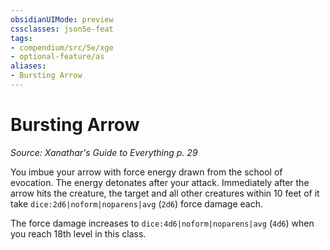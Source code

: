 ```yaml
---
obsidianUIMode: preview
cssclasses: json5e-feat
tags:
- compendium/src/5e/xge
- optional-feature/as
aliases:
- Bursting Arrow
---
```

# Bursting Arrow
*Source: Xanathar's Guide to Everything p. 29*  

You imbue your arrow with force energy drawn from the school of evocation. The energy detonates after your attack. Immediately after the arrow hits the creature, the target and all other creatures within 10 feet of it take `dice:2d6|noform|noparens|avg` (`2d6`) force damage each.

The force damage increases to `dice:4d6|noform|noparens|avg` (`4d6`) when you reach 18th level in this class.